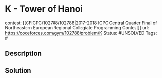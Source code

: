 # K - Tower of Hanoi

contest: [[CFICPC/102788/102788|2017-2018 ICPC Central Quarter Final of Northeastern European Regional Collegiate Programming Contest]]
url: https://codeforces.com/gym/102788/problem/K
Status: #UNSOLVED
Tags: #

## Description

## Solution

